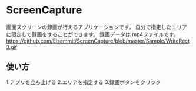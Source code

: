 # ScreenCapture
画面スクリーンの録画が行えるアプリケーションです。
自分で指定したエリアに限定して録画をすることができます。
録画データは.mp4ファイルです。
https://github.com/Elsammit/ScreenCapture/blob/master/Sample/WriteRect3.gif

## 使い方

1.アプリを立ち上げる
2.エリアを指定する
3.録画ボタンをクリック

